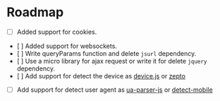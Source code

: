 # Roadmap

- [ ] Added support for cookies.
- [ ] Added support for websockets.
- [ ] Write queryParams function and delete `jsurl` dependency.
- [ ] Use a micro library for ajax request or write it for delete `jquery` dependency.
- [ ] Add support for detect the device as [device.js](https://github.com/matthewhudson/device.js) or [zepto](https://github.com/madrobby/zepto/blob/master/src/detect.js#files)
- [ ] Add support for detect user agent as [ua-parser-js](https://github.com/faisalman/ua-parser-js) or [detect-mobile](https://www.npmjs.org/package/mobile-detect)
